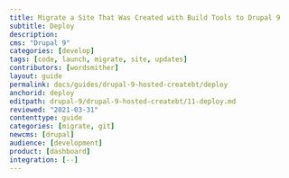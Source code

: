 ```yaml
---
title: Migrate a Site That Was Created with Build Tools to Drupal 9
subtitle: Deploy
description: 
cms: "Drupal 9"
categories: [develop]
tags: [code, launch, migrate, site, updates]
contributors: [wordsmither]
layout: guide
permalink: docs/guides/drupal-9-hosted-createbt/deploy
anchorid: deploy
editpath: drupal-9/drupal-9-hosted-createbt/11-deploy.md
reviewed: "2021-03-31"
contenttype: guide
categories: [migrate, git]
newcms: [drupal]
audience: [development]
product: [dashboard]
integration: [--]
---
```


<Partial file="drupal-9/deploy-live.md" />
